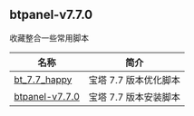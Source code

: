 ## btpanel-v7.7.0

收藏整合一些常用脚本

| 名称                                                                              | 简介            |
|---------------------------------------------------------------------------------|---------------|
| [bt_7.7_happy](https://github.com/kingyan/btpanel-v7.7.0/tree/main/bt_7.7_happy) | 宝塔 7.7 版本优化脚本 |
| [btpanel-v7.7.0](https://github.com/kingyan/btpanel-v7.7.0/tree/main/btpanel-v7.7.0) | 宝塔 7.7 版本安装脚本 |
